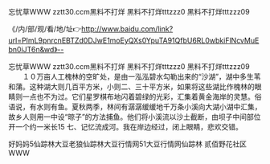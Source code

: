 忘忧草WWW
zztt30.ccm黑料不打烊
黑料不打烊tttzzz0
黑料不打烊tttzzz09


《/内/部/观/看/地/址👉http://www.baidu.com/link?url=PImL9pnrcnEBTZd0DJwE1moEyQXs0YpuTA91QfbU6RL0wbkiFlNcvMuEbn0iJT6n&wd》--

忘忧草WWW
zztt30.ccm黑料不打烊
黑料不打烊tttzzz0
黑料不打烊tttzzz09
　　１０万亩人工槐林的空旷处，是由一泓泓碧水勾勒出来的“沙湖”，湖中多生苇和蒲。这种湖大则几百平方米，小则二、三十平方米，如果将这些湖比作槐林的眼睛则一点也不为过。它们星罗棋布地闪着碧绿的光彩，汇集着黄金海岸的灵慧。俗语说，有水则有鱼。夏秋两季，林间有潺潺缓缓地千万条小溪向大湖小湖中汇集，故乡人则用一中设“晾子”的方法捕鱼。他们将小溪流以沙土截断，由坝子中间部位开一个约一米长15
	七、记忆流成河。我在岸边经过，闭上眼睛，悲欢交错。





好妈妈5仙踪林大豆老狼仙踪林大豆行情网51大豆行情网仙踪林 贰佰野花社区WWW

